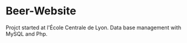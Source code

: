 # Beer-Website
Projct started at l'École Centrale de Lyon. Data base management with MySQL and Php. 

